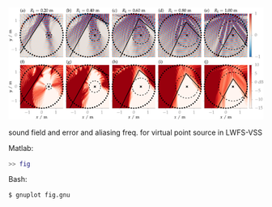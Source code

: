![Fig](fig.png)

sound field and error and aliasing freq. for virtual point source in LWFS-VSS

Matlab:
```Matlab
>> fig
```

Bash:
```Bash
$ gnuplot fig.gnu
```
